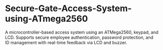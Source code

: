 # Secure-Gate-Access-System-using-ATmega2560
A microcontroller-based access system using an ATMega2560, keypad, and LCD. Supports secure employee authentication, password protection, and ID management with real-time feedback via LCD and buzzer. 
